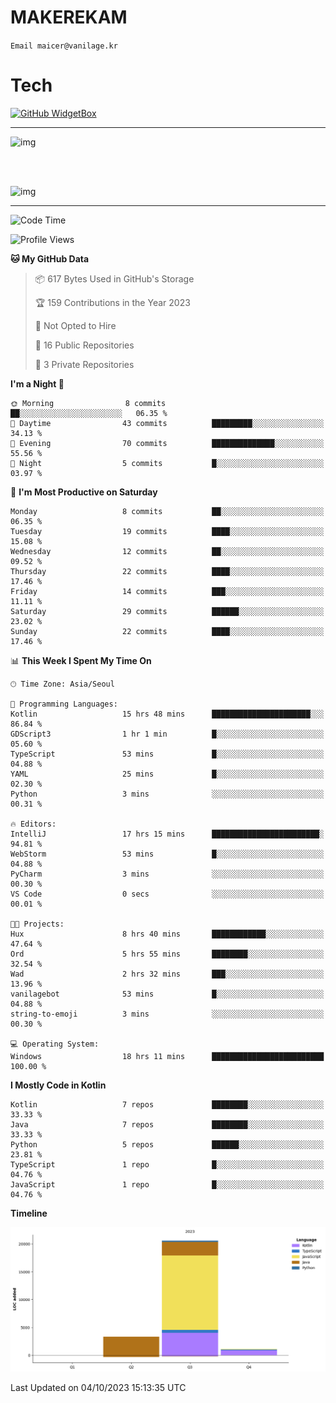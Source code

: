 # MAKEREKAM

`Email maicer@vanilage.kr`

# Tech

[![GitHub WidgetBox](https://github-widgetbox.vercel.app/api/skills?languages=python,js,ts,c,cpp,cs,java,kotlin,bash,md,html,css,xml,yaml,swift,powershell,json,R,SQL&tools=git,npm,maven,gradle,nodejs,vercel,nginx&includeNames=true&theme=darkmode)](https://github.com/Jurredr/github-widgetbox)

---

![img](https://github-readme-stats.vercel.app/api/top-langs/?username=MAKEREKAM&layout=compact&theme=gruvbox)

<br>
<br>

![img](https://github-readme-stats.vercel.app/api/?username=MAKEREKAM&layout=compact&theme=gruvbox)

---

<!--START_SECTION:waka-->
![Code Time](http://img.shields.io/badge/Code%20Time-15%20hrs%2039%20mins-blue)

![Profile Views](http://img.shields.io/badge/Profile%20Views-0-blue)

**🐱 My GitHub Data** 

> 📦 617 Bytes Used in GitHub's Storage 
 > 
> 🏆 159 Contributions in the Year 2023
 > 
> 🚫 Not Opted to Hire
 > 
> 📜 16 Public Repositories 
 > 
> 🔑 3 Private Repositories 
 > 
**I'm a Night 🦉** 

```text
🌞 Morning                8 commits           ██░░░░░░░░░░░░░░░░░░░░░░░   06.35 % 
🌆 Daytime                43 commits          █████████░░░░░░░░░░░░░░░░   34.13 % 
🌃 Evening                70 commits          ██████████████░░░░░░░░░░░   55.56 % 
🌙 Night                  5 commits           █░░░░░░░░░░░░░░░░░░░░░░░░   03.97 % 
```
📅 **I'm Most Productive on Saturday** 

```text
Monday                   8 commits           ██░░░░░░░░░░░░░░░░░░░░░░░   06.35 % 
Tuesday                  19 commits          ████░░░░░░░░░░░░░░░░░░░░░   15.08 % 
Wednesday                12 commits          ██░░░░░░░░░░░░░░░░░░░░░░░   09.52 % 
Thursday                 22 commits          ████░░░░░░░░░░░░░░░░░░░░░   17.46 % 
Friday                   14 commits          ███░░░░░░░░░░░░░░░░░░░░░░   11.11 % 
Saturday                 29 commits          ██████░░░░░░░░░░░░░░░░░░░   23.02 % 
Sunday                   22 commits          ████░░░░░░░░░░░░░░░░░░░░░   17.46 % 
```


📊 **This Week I Spent My Time On** 

```text
🕑︎ Time Zone: Asia/Seoul

💬 Programming Languages: 
Kotlin                   15 hrs 48 mins      ██████████████████████░░░   86.84 % 
GDScript3                1 hr 1 min          █░░░░░░░░░░░░░░░░░░░░░░░░   05.60 % 
TypeScript               53 mins             █░░░░░░░░░░░░░░░░░░░░░░░░   04.88 % 
YAML                     25 mins             █░░░░░░░░░░░░░░░░░░░░░░░░   02.30 % 
Python                   3 mins              ░░░░░░░░░░░░░░░░░░░░░░░░░   00.31 % 

🔥 Editors: 
IntelliJ                 17 hrs 15 mins      ████████████████████████░   94.81 % 
WebStorm                 53 mins             █░░░░░░░░░░░░░░░░░░░░░░░░   04.88 % 
PyCharm                  3 mins              ░░░░░░░░░░░░░░░░░░░░░░░░░   00.30 % 
VS Code                  0 secs              ░░░░░░░░░░░░░░░░░░░░░░░░░   00.01 % 

🐱‍💻 Projects: 
Hux                      8 hrs 40 mins       ████████████░░░░░░░░░░░░░   47.64 % 
Ord                      5 hrs 55 mins       ████████░░░░░░░░░░░░░░░░░   32.54 % 
Wad                      2 hrs 32 mins       ███░░░░░░░░░░░░░░░░░░░░░░   13.96 % 
vanilagebot              53 mins             █░░░░░░░░░░░░░░░░░░░░░░░░   04.88 % 
string-to-emoji          3 mins              ░░░░░░░░░░░░░░░░░░░░░░░░░   00.30 % 

💻 Operating System: 
Windows                  18 hrs 11 mins      █████████████████████████   100.00 % 
```

**I Mostly Code in Kotlin** 

```text
Kotlin                   7 repos             ████████░░░░░░░░░░░░░░░░░   33.33 % 
Java                     7 repos             ████████░░░░░░░░░░░░░░░░░   33.33 % 
Python                   5 repos             ██████░░░░░░░░░░░░░░░░░░░   23.81 % 
TypeScript               1 repo              █░░░░░░░░░░░░░░░░░░░░░░░░   04.76 % 
JavaScript               1 repo              █░░░░░░░░░░░░░░░░░░░░░░░░   04.76 % 
```



**Timeline**

![Lines of Code chart](https://raw.githubusercontent.com/MAKEREKAM/MAKEREKAM/main/assets/bar_graph.png)


 Last Updated on 04/10/2023 15:13:35 UTC
<!--END_SECTION:waka-->
